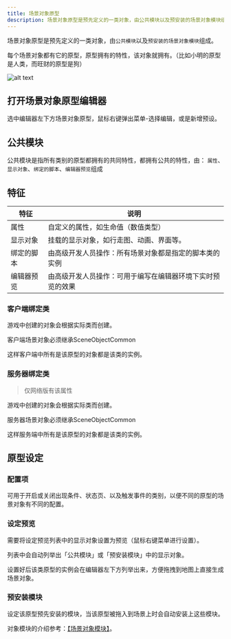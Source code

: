 ```yaml
---
title: 场景对象原型
description: 场景对象原型是预先定义的一类对象，由公共模块以及预安装的场景对象模块组成。
---
```


场景对象原型是预先定义的一类对象，由`公共模块`以及`预安装的场景对象模块`组成。

每个场景对象都有它的原型，原型拥有的特性，该对象就拥有。（比如小明的原型是人类，而旺财的原型是狗）

![alt text](https://cdn.gcw.wiki.wiki/gcw/image/zh_hans/getting-started/19.edit/7.prototype/image-1.png)

## 打开场景对象原型编辑器

选中编辑器左下方场景对象原型，鼠标右键弹出菜单-选择编辑，或是新增预设。

## 公共模块

公共模块是指所有类别的原型都拥有的共同特性，都拥有公共的特性，由： `属性`、`显示对象`、`绑定的脚本`、`编辑器预览`组成

## 特征

| 特征       | 说明                                                       |
| ---------- | ---------------------------------------------------------- |
| 属性       | 自定义的属性，如生命值（数值类型）                         |
| 显示对象   | 挂载的显示对象，如行走图、动画、界面等。                   |
| 绑定的脚本 | 由高级开发人员操作：所有场景对象都是指定的脚本类的实例     |
| 编辑器预览 | 由高级开发人员操作：可用于编写在编辑器环境下实时预览的效果 |

### 客户端绑定类

游戏中创建的对象会根据实际类而创建。

客户端场景对象必须继承SceneObjectCommon

这样客户端中所有是该原型的对象都是该类的实例。

### 服务器绑定类

> 仅网络版有该属性

游戏中创建的对象会根据实际类而创建。

服务器场景对象必须继承SceneObjectCommon

这样服务端中所有是该原型的对象都是该类的实例。

## 原型设定

### 配置项

可用于开启或关闭出现条件、状态页、以及触发事件的类别，以便不同的原型的场景对象有不同的配置。

### 设定预览

需要将设定预览列表中的显示对象设置为预览（鼠标右键菜单进行设置）。

列表中会自动列举出「公共模块」或「预安装模块」中的显示对象。

设置好后该类原型的实例会在编辑器左下方列举出来，方便拖拽到地图上直接生成场景对象。

### 预安装模块

设定该原型预先安装的模块，当该原型被拖入到场景上时会自动安装上这些模块。

对象模块的介绍参考：[【场景对象模块】](/zh_hans/getting-started/edit/sceneobjectmodule)。
